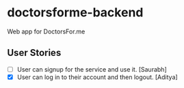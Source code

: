 # doctorsforme-backend

Web app for DoctorsFor.me

## User Stories
- [ ] User can signup for the service and use it. [Saurabh]
- [x] User can log in to their account and then logout. [Aditya]
